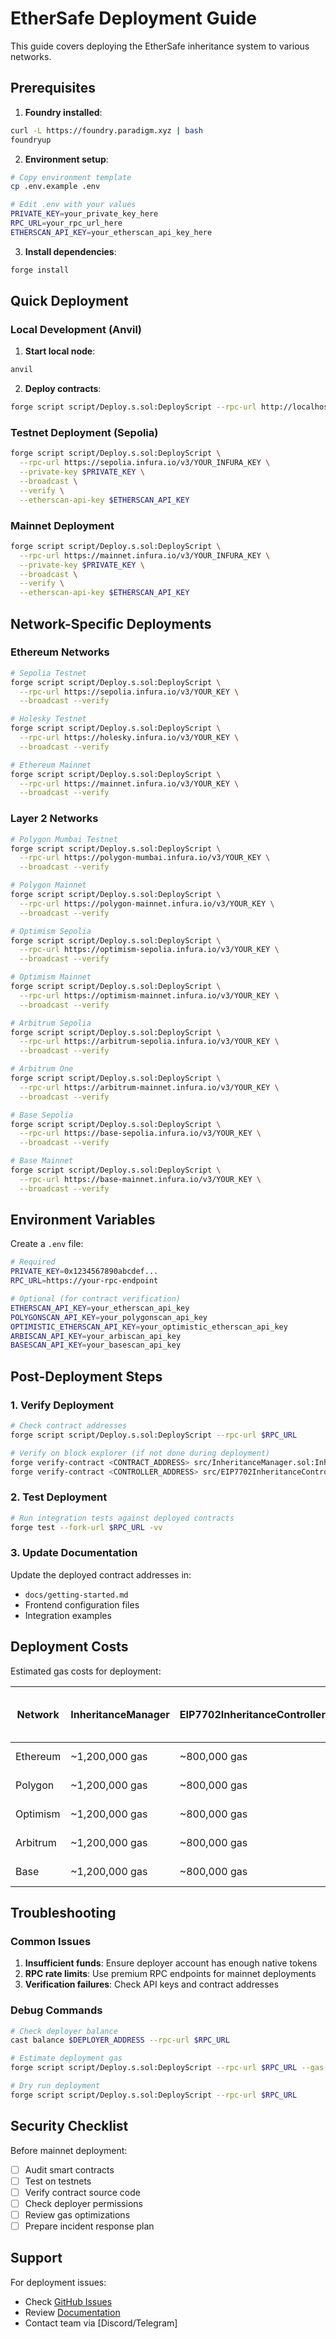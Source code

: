 # EtherSafe Deployment Guide

This guide covers deploying the EtherSafe inheritance system to various networks.

## Prerequisites

1. **Foundry installed**:
```bash
curl -L https://foundry.paradigm.xyz | bash
foundryup
```

2. **Environment setup**:
```bash
# Copy environment template
cp .env.example .env

# Edit .env with your values
PRIVATE_KEY=your_private_key_here
RPC_URL=your_rpc_url_here
ETHERSCAN_API_KEY=your_etherscan_api_key_here
```

3. **Install dependencies**:
```bash
forge install
```

## Quick Deployment

### Local Development (Anvil)

1. **Start local node**:
```bash
anvil
```

2. **Deploy contracts**:
```bash
forge script script/Deploy.s.sol:DeployScript --rpc-url http://localhost:8545 --private-key 0xac0974bec39a17e36ba4a6b4d238ff944bacb478cbed5efcae784d7bf4f2ff80 --broadcast
```

### Testnet Deployment (Sepolia)

```bash
forge script script/Deploy.s.sol:DeployScript \
  --rpc-url https://sepolia.infura.io/v3/YOUR_INFURA_KEY \
  --private-key $PRIVATE_KEY \
  --broadcast \
  --verify \
  --etherscan-api-key $ETHERSCAN_API_KEY
```

### Mainnet Deployment

```bash
forge script script/Deploy.s.sol:DeployScript \
  --rpc-url https://mainnet.infura.io/v3/YOUR_INFURA_KEY \
  --private-key $PRIVATE_KEY \
  --broadcast \
  --verify \
  --etherscan-api-key $ETHERSCAN_API_KEY
```

## Network-Specific Deployments

### Ethereum Networks

```bash
# Sepolia Testnet
forge script script/Deploy.s.sol:DeployScript \
  --rpc-url https://sepolia.infura.io/v3/YOUR_KEY \
  --broadcast --verify

# Holesky Testnet  
forge script script/Deploy.s.sol:DeployScript \
  --rpc-url https://holesky.infura.io/v3/YOUR_KEY \
  --broadcast --verify

# Ethereum Mainnet
forge script script/Deploy.s.sol:DeployScript \
  --rpc-url https://mainnet.infura.io/v3/YOUR_KEY \
  --broadcast --verify
```

### Layer 2 Networks

```bash
# Polygon Mumbai Testnet
forge script script/Deploy.s.sol:DeployScript \
  --rpc-url https://polygon-mumbai.infura.io/v3/YOUR_KEY \
  --broadcast --verify

# Polygon Mainnet
forge script script/Deploy.s.sol:DeployScript \
  --rpc-url https://polygon-mainnet.infura.io/v3/YOUR_KEY \
  --broadcast --verify

# Optimism Sepolia
forge script script/Deploy.s.sol:DeployScript \
  --rpc-url https://optimism-sepolia.infura.io/v3/YOUR_KEY \
  --broadcast --verify

# Optimism Mainnet
forge script script/Deploy.s.sol:DeployScript \
  --rpc-url https://optimism-mainnet.infura.io/v3/YOUR_KEY \
  --broadcast --verify

# Arbitrum Sepolia
forge script script/Deploy.s.sol:DeployScript \
  --rpc-url https://arbitrum-sepolia.infura.io/v3/YOUR_KEY \
  --broadcast --verify

# Arbitrum One
forge script script/Deploy.s.sol:DeployScript \
  --rpc-url https://arbitrum-mainnet.infura.io/v3/YOUR_KEY \
  --broadcast --verify

# Base Sepolia
forge script script/Deploy.s.sol:DeployScript \
  --rpc-url https://base-sepolia.infura.io/v3/YOUR_KEY \
  --broadcast --verify

# Base Mainnet
forge script script/Deploy.s.sol:DeployScript \
  --rpc-url https://base-mainnet.infura.io/v3/YOUR_KEY \
  --broadcast --verify
```

## Environment Variables

Create a `.env` file:

```bash
# Required
PRIVATE_KEY=0x1234567890abcdef...
RPC_URL=https://your-rpc-endpoint

# Optional (for contract verification)
ETHERSCAN_API_KEY=your_etherscan_api_key
POLYGONSCAN_API_KEY=your_polygonscan_api_key
OPTIMISTIC_ETHERSCAN_API_KEY=your_optimistic_etherscan_api_key
ARBISCAN_API_KEY=your_arbiscan_api_key
BASESCAN_API_KEY=your_basescan_api_key
```

## Post-Deployment Steps

### 1. Verify Deployment

```bash
# Check contract addresses
forge script script/Deploy.s.sol:DeployScript --rpc-url $RPC_URL

# Verify on block explorer (if not done during deployment)
forge verify-contract <CONTRACT_ADDRESS> src/InheritanceManager.sol:InheritanceManager --etherscan-api-key $ETHERSCAN_API_KEY
forge verify-contract <CONTROLLER_ADDRESS> src/EIP7702InheritanceController.sol:EIP7702InheritanceController --constructor-args $(cast abi-encode "constructor(address)" <MANAGER_ADDRESS>) --etherscan-api-key $ETHERSCAN_API_KEY
```

### 2. Test Deployment

```bash
# Run integration tests against deployed contracts
forge test --fork-url $RPC_URL -vv
```

### 3. Update Documentation

Update the deployed contract addresses in:
- `docs/getting-started.md`
- Frontend configuration files
- Integration examples

## Deployment Costs

Estimated gas costs for deployment:

| Network | InheritanceManager | EIP7702InheritanceController | Total ETH (at 20 gwei) |
|---------|-------------------|------------------------------|-------------------------|
| Ethereum | ~1,200,000 gas | ~800,000 gas | ~0.04 ETH |
| Polygon | ~1,200,000 gas | ~800,000 gas | ~0.002 MATIC |
| Optimism | ~1,200,000 gas | ~800,000 gas | ~0.0004 ETH |
| Arbitrum | ~1,200,000 gas | ~800,000 gas | ~0.0004 ETH |
| Base | ~1,200,000 gas | ~800,000 gas | ~0.0004 ETH |

## Troubleshooting

### Common Issues

1. **Insufficient funds**: Ensure deployer account has enough native tokens
2. **RPC rate limits**: Use premium RPC endpoints for mainnet deployments
3. **Verification failures**: Check API keys and contract addresses

### Debug Commands

```bash
# Check deployer balance
cast balance $DEPLOYER_ADDRESS --rpc-url $RPC_URL

# Estimate deployment gas
forge script script/Deploy.s.sol:DeployScript --rpc-url $RPC_URL --gas-estimate

# Dry run deployment
forge script script/Deploy.s.sol:DeployScript --rpc-url $RPC_URL
```

## Security Checklist

Before mainnet deployment:

- [ ] Audit smart contracts
- [ ] Test on testnets
- [ ] Verify contract source code
- [ ] Check deployer permissions
- [ ] Review gas optimizations
- [ ] Prepare incident response plan

## Support

For deployment issues:
- Check [GitHub Issues](https://github.com/hadv/ethersafe/issues)
- Review [Documentation](./docs/)
- Contact team via [Discord/Telegram]
